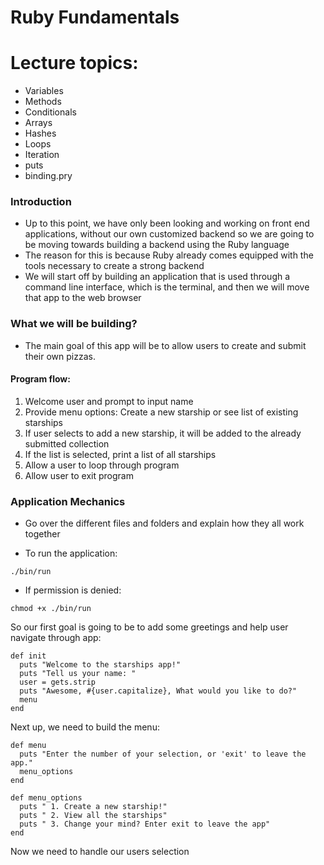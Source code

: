 # Ruby Fundamentals

# Lecture topics:

- Variables
- Methods
- Conditionals
- Arrays
- Hashes
- Loops
- Iteration
- puts
- binding.pry

### Introduction

- Up to this point, we have only been looking and working on front end applications, without our own customized backend so we are going to be moving towards building a backend using the Ruby language
- The reason for this is because Ruby already comes equipped with the tools necessary to create a strong backend
- We will start off by building an application that is used through a command line interface, which is the terminal, and then we will move that app to the web browser

### What we will be building?

- The main goal of this app will be to allow users to create and submit their own pizzas.

#### Program flow:

1. Welcome user and prompt to input name
2. Provide menu options: Create a new starship or see list of existing starships
3. If user selects to add a new starship, it will be added to the already submitted collection
4. If the list is selected, print a list of all starships
5. Allow a user to loop through program
6. Allow user to exit program

### Application Mechanics

- Go over the different files and folders and explain how they all work together

- To run the application:

```
./bin/run
```

- If permission is denied:

```
chmod +x ./bin/run
```

So our first goal is going to be to add some greetings and help user navigate through app:

```
def init
  puts "Welcome to the starships app!"
  puts "Tell us your name: "
  user = gets.strip
  puts "Awesome, #{user.capitalize}, What would you like to do?"
  menu
end
```

Next up, we need to build the menu:

```
def menu
  puts "Enter the number of your selection, or 'exit' to leave the app."
  menu_options
end

def menu_options
  puts " 1. Create a new starship!"
  puts " 2. View all the starships"
  puts " 3. Change your mind? Enter exit to leave the app"
end
```

Now we need to handle our users selection
